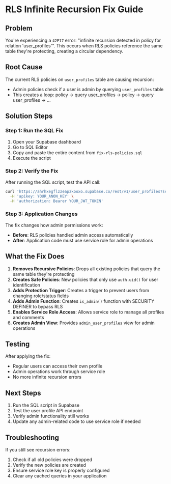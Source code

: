 # RLS Infinite Recursion Fix Guide

## Problem
You're experiencing a `42P17` error: "infinite recursion detected in policy for relation 'user_profiles'". This occurs when RLS policies reference the same table they're protecting, creating a circular dependency.

## Root Cause
The current RLS policies on `user_profiles` table are causing recursion:
- Admin policies check if a user is admin by querying `user_profiles` table
- This creates a loop: policy → query user_profiles → policy → query user_profiles → ...

## Solution Steps

### Step 1: Run the SQL Fix
1. Open your Supabase dashboard
2. Go to SQL Editor
3. Copy and paste the entire content from `fix-rls-policies.sql`
4. Execute the script

### Step 2: Verify the Fix
After running the SQL script, test the API call:
```bash
curl 'https://ahrhxegflzzeapzkooxo.supabase.co/rest/v1/user_profiles?select=*&user_id=eq.7c9055fc-0db8-46f2-900a-501b52043b7c' \
  -H 'apikey: YOUR_ANON_KEY' \
  -H 'authorization: Bearer YOUR_JWT_TOKEN'
```

### Step 3: Application Changes
The fix changes how admin permissions work:
- **Before**: RLS policies handled admin access automatically
- **After**: Application code must use service role for admin operations

## What the Fix Does

1. **Removes Recursive Policies**: Drops all existing policies that query the same table they're protecting
2. **Creates Safe Policies**: New policies that only use `auth.uid()` for user identification
3. **Adds Protection Trigger**: Creates a trigger to prevent users from changing role/status fields
4. **Adds Admin Function**: Creates `is_admin()` function with SECURITY DEFINER to bypass RLS
5. **Enables Service Role Access**: Allows service role to manage all profiles and comments
6. **Creates Admin View**: Provides `admin_user_profiles` view for admin operations

## Testing
After applying the fix:
- Regular users can access their own profile
- Admin operations work through service role
- No more infinite recursion errors

## Next Steps
1. Run the SQL script in Supabase
2. Test the user profile API endpoint
3. Verify admin functionality still works
4. Update any admin-related code to use service role if needed

## Troubleshooting
If you still see recursion errors:
1. Check if all old policies were dropped
2. Verify the new policies are created
3. Ensure service role key is properly configured
4. Clear any cached queries in your application
